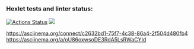 ### Hexlet tests and linter status:
[![Actions Status](https://github.com/Vlad-i-mir70/python-project-49/workflows/hexlet-check/badge.svg)](https://github.com/Vlad-i-mir70/python-project-49/actions)
<a href="https://codeclimate.com/github/Vlad-i-mir70/python-project-49/maintainability"><img src="https://api.codeclimate.com/v1/badges/4beb700ac7eb4b5276a3/maintainability" /></a>

https://asciinema.org/connect/c2632bd1-75f7-4c38-86a4-2f504d480fb4
https://asciinema.org/a/oU86oxwsoDE3RdA5LsRWaCYId
